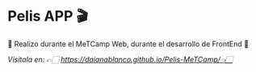 # Pelis APP 🎬

🌸 Realizo durante el MeTCamp Web, durante el desarrollo de FrontEnd 🌸

*Visitala en: 👉🏻 https://daianablanco.github.io/Pelis-MeTCamp/👈🏻*
